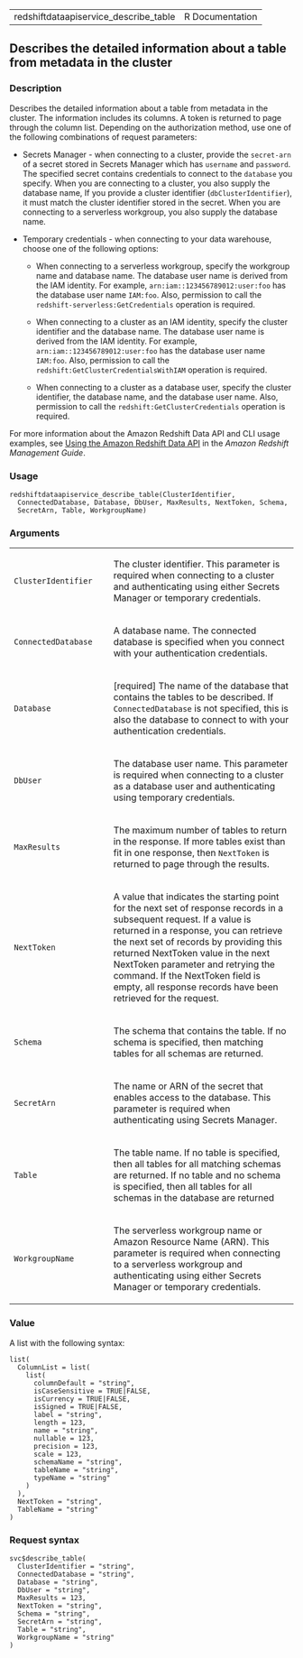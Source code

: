<table style="width: 100%;">
<tbody>
<tr class="odd">
<td>redshiftdataapiservice_describe_table</td>
<td style="text-align: right;">R Documentation</td>
</tr>
</tbody>
</table>

## Describes the detailed information about a table from metadata in the cluster

### Description

Describes the detailed information about a table from metadata in the
cluster. The information includes its columns. A token is returned to
page through the column list. Depending on the authorization method, use
one of the following combinations of request parameters:

-   Secrets Manager - when connecting to a cluster, provide the
    `secret-arn` of a secret stored in Secrets Manager which has
    `username` and `password`. The specified secret contains credentials
    to connect to the `database` you specify. When you are connecting to
    a cluster, you also supply the database name, If you provide a
    cluster identifier (`dbClusterIdentifier`), it must match the
    cluster identifier stored in the secret. When you are connecting to
    a serverless workgroup, you also supply the database name.

-   Temporary credentials - when connecting to your data warehouse,
    choose one of the following options:

    -   When connecting to a serverless workgroup, specify the workgroup
        name and database name. The database user name is derived from
        the IAM identity. For example, `⁠arn:iam::123456789012:user:foo⁠`
        has the database user name `IAM:foo`. Also, permission to call
        the `redshift-serverless:GetCredentials` operation is required.

    -   When connecting to a cluster as an IAM identity, specify the
        cluster identifier and the database name. The database user name
        is derived from the IAM identity. For example,
        `⁠arn:iam::123456789012:user:foo⁠` has the database user name
        `IAM:foo`. Also, permission to call the
        `redshift:GetClusterCredentialsWithIAM` operation is required.

    -   When connecting to a cluster as a database user, specify the
        cluster identifier, the database name, and the database user
        name. Also, permission to call the
        `redshift:GetClusterCredentials` operation is required.

For more information about the Amazon Redshift Data API and CLI usage
examples, see [Using the Amazon Redshift Data
API](https://docs.aws.amazon.com/redshift/latest/mgmt/data-api.html) in
the *Amazon Redshift Management Guide*.

### Usage

    redshiftdataapiservice_describe_table(ClusterIdentifier,
      ConnectedDatabase, Database, DbUser, MaxResults, NextToken, Schema,
      SecretArn, Table, WorkgroupName)

### Arguments

<table>
<colgroup>
<col style="width: 35%" />
<col style="width: 65%" />
</colgroup>
<tbody>
<tr class="odd">
<td><code
id="redshiftdataapiservice_describe_table_:_ClusterIdentifier">ClusterIdentifier</code></td>
<td><p>The cluster identifier. This parameter is required when
connecting to a cluster and authenticating using either Secrets Manager
or temporary credentials.</p></td>
</tr>
<tr class="even">
<td><code
id="redshiftdataapiservice_describe_table_:_ConnectedDatabase">ConnectedDatabase</code></td>
<td><p>A database name. The connected database is specified when you
connect with your authentication credentials.</p></td>
</tr>
<tr class="odd">
<td><code
id="redshiftdataapiservice_describe_table_:_Database">Database</code></td>
<td><p>[required] The name of the database that contains the tables to
be described. If <code>ConnectedDatabase</code> is not specified, this
is also the database to connect to with your authentication
credentials.</p></td>
</tr>
<tr class="even">
<td><code
id="redshiftdataapiservice_describe_table_:_DbUser">DbUser</code></td>
<td><p>The database user name. This parameter is required when
connecting to a cluster as a database user and authenticating using
temporary credentials.</p></td>
</tr>
<tr class="odd">
<td><code
id="redshiftdataapiservice_describe_table_:_MaxResults">MaxResults</code></td>
<td><p>The maximum number of tables to return in the response. If more
tables exist than fit in one response, then <code>NextToken</code> is
returned to page through the results.</p></td>
</tr>
<tr class="even">
<td><code
id="redshiftdataapiservice_describe_table_:_NextToken">NextToken</code></td>
<td><p>A value that indicates the starting point for the next set of
response records in a subsequent request. If a value is returned in a
response, you can retrieve the next set of records by providing this
returned NextToken value in the next NextToken parameter and retrying
the command. If the NextToken field is empty, all response records have
been retrieved for the request.</p></td>
</tr>
<tr class="odd">
<td><code
id="redshiftdataapiservice_describe_table_:_Schema">Schema</code></td>
<td><p>The schema that contains the table. If no schema is specified,
then matching tables for all schemas are returned.</p></td>
</tr>
<tr class="even">
<td><code
id="redshiftdataapiservice_describe_table_:_SecretArn">SecretArn</code></td>
<td><p>The name or ARN of the secret that enables access to the
database. This parameter is required when authenticating using Secrets
Manager.</p></td>
</tr>
<tr class="odd">
<td><code
id="redshiftdataapiservice_describe_table_:_Table">Table</code></td>
<td><p>The table name. If no table is specified, then all tables for all
matching schemas are returned. If no table and no schema is specified,
then all tables for all schemas in the database are returned</p></td>
</tr>
<tr class="even">
<td><code
id="redshiftdataapiservice_describe_table_:_WorkgroupName">WorkgroupName</code></td>
<td><p>The serverless workgroup name or Amazon Resource Name (ARN). This
parameter is required when connecting to a serverless workgroup and
authenticating using either Secrets Manager or temporary
credentials.</p></td>
</tr>
</tbody>
</table>

### Value

A list with the following syntax:

    list(
      ColumnList = list(
        list(
          columnDefault = "string",
          isCaseSensitive = TRUE|FALSE,
          isCurrency = TRUE|FALSE,
          isSigned = TRUE|FALSE,
          label = "string",
          length = 123,
          name = "string",
          nullable = 123,
          precision = 123,
          scale = 123,
          schemaName = "string",
          tableName = "string",
          typeName = "string"
        )
      ),
      NextToken = "string",
      TableName = "string"
    )

### Request syntax

    svc$describe_table(
      ClusterIdentifier = "string",
      ConnectedDatabase = "string",
      Database = "string",
      DbUser = "string",
      MaxResults = 123,
      NextToken = "string",
      Schema = "string",
      SecretArn = "string",
      Table = "string",
      WorkgroupName = "string"
    )
